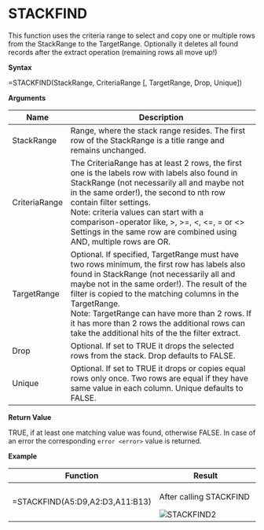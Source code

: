 # STACKFIND

This function uses the criteria range to select and copy one or multiple
rows from the StackRange to the TargetRange. Optionally it deletes all
found records after the extract operation (remaining rows all move up!)

**Syntax**

=STACKFIND(StackRange, CriteriaRange \[, TargetRange, Drop, Unique\])

**Arguments**

<table>
<colgroup>
<col style="width: 20%" />
<col style="width: 80%" />
</colgroup>
<thead>
<tr class="header">
<th>Name</th>
<th>Description</th>
</tr>
</thead>
<tbody>
<tr class="odd">
<td>StackRange</td>
<td><div class="line-block">Range, where the stack range resides. The first row of the StackRange is a title range and remains unchanged.</div></td>
</tr>
<tr class="even">
<td>CriteriaRange</td>
<td><div class="line-block">The CriteriaRange has at least 2 rows, the first one is the labels row with labels also found in StackRange (not necessarily all and maybe not in the same order!), the second to nth row contain filter settings.<br />
Note: criteria values can start with a comparison-operator like, &gt;, &gt;=, &lt;, &lt;=, = or &lt;&gt;<br />
Settings in the same row are combined using AND, multiple rows are OR.</div></td>
</tr>
<tr class="odd">
<td>TargetRange</td>
<td><div class="line-block">Optional. If specified, TargetRange must have two rows minimum, the first row has labels also found in StackRange (not necessarily all and maybe not in the same order!). The result of the filter is copied to the matching columns in the TargetRange.<br />
Note: TargetRange can have more than 2 rows. If it has more than 2 rows the additional rows can take the additional hits of the the filter extract.</div></td>
</tr>
<tr class="even">
<td>Drop</td>
<td>Optional. If set to TRUE it drops the selected rows from the stack. Drop defaults to FALSE.</td>
</tr>
<tr class="odd">
<td>Unique</td>
<td>Optional. If set to TRUE it drops or copies equal rows only once. Two rows are equal if they have same value in each column. Unique defaults to FALSE.</td>
</tr>
</tbody>
</table>

**Return Value**

TRUE, if at least one matching value was found, otherwise FALSE. In case
of an error the corresponding `error <error>` value is returned.

**Example**

<table>
<colgroup>
<col style="width: 50%" />
<col style="width: 50%" />
</colgroup>
<thead>
<tr class="header">
<th>Function</th>
<th>Result</th>
</tr>
</thead>
<tbody>
<tr class="odd">
<td><p>=STACKFIND(<span class="blue">A5:D9</span>,<span class="red">A2:D3</span>,<span class="green">A11:B13</span>)</p>
<div class="line-block"></div></td>
<td><p>After calling STACKFIND</p>
<div class="line-block"><img src="/images/STACKFIND2.PNG" alt="STACKFIND2" /></div></td>
</tr>
</tbody>
</table>
